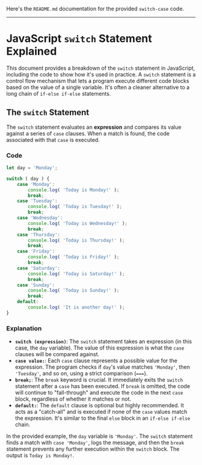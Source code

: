 Here's the `README.md` documentation for the provided `switch-case` code.

-----

# JavaScript `switch` Statement Explained

This document provides a breakdown of the `switch` statement in JavaScript, including the code to show how it's used in practice. A `switch` statement is a control flow mechanism that lets a program execute different code blocks based on the value of a single variable. It's often a cleaner alternative to a long chain of `if-else if-else` statements.

## The `switch` Statement

The `switch` statement evaluates an **expression** and compares its value against a series of `case` clauses. When a match is found, the code associated with that `case` is executed.

### Code

```javascript
let day = 'Monday';

switch ( day ) {
    case 'Monday':
        console.log( 'Today is Monday!' );
        break;
    case 'Tuesday':
        console.log( 'Today is Tuesday!' );
        break;
    case 'Wednesday':
        console.log( 'Today is Wednesday!' );
        break;
    case 'Thursday':
        console.log( 'Today is Thursday!' );
        break;
    case 'Friday':
        console.log( 'Today is Friday!' );
        break;
    case 'Saturday':
        console.log( 'Today is Saturday!' );
        break;
    case 'Sunday':
        console.log( 'Today is Sunday!' );
        break;
    default:
        console.log( 'It is another day!' );
}
```

### Explanation

  - **`switch (expression)`**: The `switch` statement takes an expression (in this case, the `day` variable). The value of this expression is what the `case` clauses will be compared against.
  - **`case value:`**: Each `case` clause represents a possible value for the expression. The program checks if `day`'s value matches `'Monday'`, then `'Tuesday'`, and so on, using a strict comparison (`===`).
  - **`break;`**: The `break` keyword is crucial. It immediately exits the `switch` statement after a `case` has been executed. If `break` is omitted, the code will continue to "fall-through" and execute the code in the next `case` block, regardless of whether it matches or not.
  - **`default:`**: The `default` clause is optional but highly recommended. It acts as a "catch-all" and is executed if none of the `case` values match the expression. It's similar to the final `else` block in an `if-else if-else` chain.

In the provided example, the `day` variable is `'Monday'`. The `switch` statement finds a match with `case 'Monday'`, logs the message, and then the `break` statement prevents any further execution within the `switch` block. The output is `Today is Monday!`.
